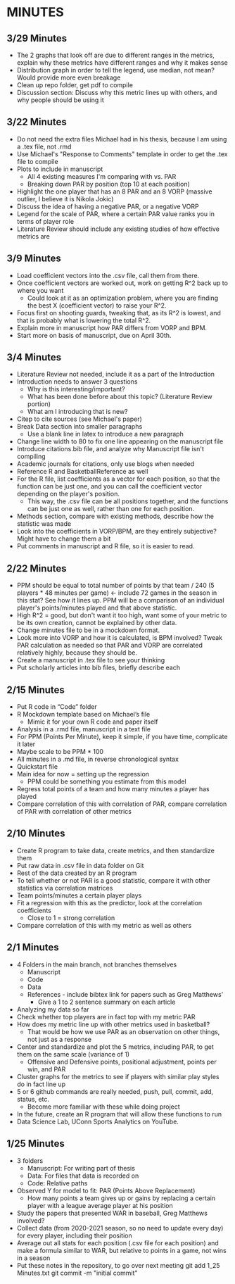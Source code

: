 # MINUTES

## 3/29 Minutes
* The 2 graphs that look off are due to different ranges in the metrics, explain why these metrics have different ranges and why it makes sense
* Distribution graph in order to tell the legend, use median, not mean? Would provide more even breakage
* Clean up repo folder, get pdf to compile
* Discussion section: Discuss why this metric lines up with others, and why people should be using it

## 3/22 Minutes
* Do not need the extra files Michael had in his thesis, because I am using a .tex file, not .rmd
* Use Michael's "Response to Comments" template in order to get the .tex file to compile
* Plots to include in manuscript
	* All 4 existing measures I'm comparing with vs. PAR
	* Breaking down PAR by position (top 10 at each position)
* Highlight the one player that has an 8 PAR and an 8 VORP (massive outlier, I believe it is Nikola Jokic)
* Discuss the idea of having a negative PAR, or a negative VORP
* Legend for the scale of PAR, where a certain PAR value ranks you in terms of player role
* Literature Review should include any existing studies of how effective metrics are
	
## 3/9 Minutes
* Load coefficient vectors into the .csv file, call them from there.
* Once coefficient vectors are worked out, work on getting R^2 back up to where you want
	* Could look at it as an optimization problem, where you are finding the best X (coefficient vector) to raise your R^2.
* Focus first on shooting guards, tweaking that, as its R^2 is lowest, and that is probably what is lowering the total R^2.
* Explain more in manuscript how PAR differs from VORP and BPM.
* Start more on basis of manuscript, due on April 30th.

## 3/4 Minutes
* Literature Review not needed, include it as a part of the Introduction
* Introduction needs to answer 3 questions
    * Why is this interesting/important?
    * What has been done before about this topic? (Literature Review portion)
    * What am I introducing that is new?
* Citep to cite sources (see Michael's paper)
* Break Data section into smaller paragraphs
    * Use a blank line in latex to introduce a new paragraph
* Change line width to 80 to fix one line appearing on the manuscript file
* Introduce citations.bib file, and analyze why Manuscript file isn't compiling
* Academic journals for citations, only use blogs when needed
* Reference R and BasketballReference as well
* For the R file, list coefficients as a vector for each position, so that the function can be just one, and you can call the coefficient vector depending on the player's position.
    * This way, the .csv file can be all positions together, and the functions can be just one as well, rather than one for each position.
* Methods section, compare with existing methods, describe how the statistic was made
* Look into the coefficients in VORP/BPM, are they entirely subjective? Might have to change them a bit
* Put comments in manuscript and R file, so it is easier to read.

## 2/22 Minutes
* PPM should be equal to total number of points by that team / 240 (5 players * 48 minutes per game) <- include 72 games in the season in this stat? See how it lines up. PPM will be a comparison of an individual player's points/minutes played and that above statistic.
* High R^2 = good, but don't want it too high, want some of your metric to be its own creation, cannot be explained by other data.
* Change minutes file to be in a mockdown format.
* Look more into VORP and how it is calculated, is BPM involved? Tweak PAR calculation as needed so that PAR and VORP are correlated relatively highly, because they should be.
* Create a manuscript in .tex file to see your thinking
* Put scholarly articles into bib files, briefly describe each

## 2/15 Minutes
* Put R code in “Code” folder
* R Mockdown template based on Michael’s file
   * Mimic it for your own R code and paper itself
* Analysis in a .rmd file, manuscript in a text file
* For PPM (Points Per Minute), keep it simple, if you have time, complicate it later
* Maybe scale to be PPM * 100
* All minutes in a .md file, in reverse chronological syntax
* Quickstart file
* Main idea for now = setting up the regression
   * PPM could be something you estimate from this model
* Regress total points of a team and how many minutes a player has played
* Compare correlation of this with correlation of PAR, compare correlation of PAR with correlation of other metrics

## 2/10 Minutes
* Create R program to take data, create metrics, and then standardize them
* Put raw data in .csv file in data folder on Git
* Rest of the data created by an R program
* To tell whether or not PAR is a good statistic, compare it with other statistics via correlation matrices
* Team points/minutes a certain player plays
* Fit a regression with this as the predictor, look at the correlation coefficients
   * Close to 1 = strong correlation
* Compare correlation of this with my metric as well as others

## 2/1 Minutes
* 4 Folders in the main branch, not branches themselves
   * Manuscript
   * Code
   * Data
   * References - include bibtex link for papers such as Greg Matthews’
      * Give a 1 to 2 sentence summary on each article
* Analyzing my data so far
* Check whether top players are in fact top with my metric PAR
* How does my metric line up with other metrics used in basketball?
   * That would be how we use PAR as an observation on other things, not just as a response
* Center and standardize and plot the 5 metrics, including PAR, to get them on the same scale (variance of 1)
   * Offensive and Defensive points, positional adjustment, points per win, and PAR
* Cluster graphs for the metrics to see if players with similar play styles do in fact line up
* 5 or 6 github commands are really needed, push, pull, commit, add, status, etc.
   * Become more familiar with these while doing project
* In the future, create an R program that will allow these functions to run
* Data Science Lab, UConn Sports Analytics on YouTube.

## 1/25 Minutes
* 3 folders
   * Manuscript: For writing part of thesis
   * Data: For files that data is recorded on
   * Code: Relative paths
* Observed Y for model to fit: PAR (Points Above Replacement)
   * How many points a team gives up or gains by replacing a certain player with a league average player at his position
* Study the papers that presented WAR in baseball, Greg Matthews involved?
* Collect data (from 2020-2021 season, so no need to update every day) for every player, including their position
* Average out all stats for each position (.csv file for each position) and make a formula similar to WAR, but relative to points in a game, not wins in a season
* Put these notes in the repository, to go over next meeting
git add 1_25 Minutes.txt
git commit -m "initial commit"
